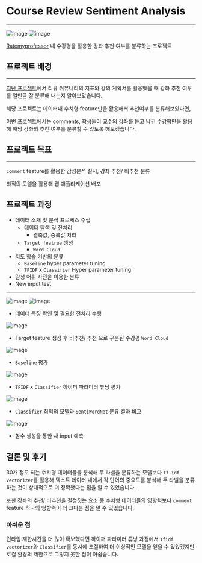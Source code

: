 # Course Review Sentiment Analysis
-----

![image](https://user-images.githubusercontent.com/70729822/193005553-42cd5c3b-410e-4185-831b-7c9d64afa24e.png)
![image](https://user-images.githubusercontent.com/70729822/193005600-01aa27bb-8cd9-4317-8abf-9dd0644dd40d.png)

[Ratemyprofessor](https://www.ratemyprofessors.com) 내 수강평을 활용한 강좌 추천 여부를 분류하는 프로젝트



## 프로젝트 배경
----
[지난 프로젝트](https://github.com/9haeng/Course-recommendation-classification/blob/master/%EB%8B%A4%EC%96%91%ED%95%9C%20%EC%A7%80%ED%91%9C%EB%A5%BC%20%ED%99%9C%EC%9A%A9%ED%95%9C%20%EA%B0%95%EC%A2%8C%20%EC%B6%94%EC%B2%9C%20%EC%97%AC%EB%B6%80%20%EB%B6%84%EB%A5%98.ipynb)에서 리뷰 커뮤니티의 지표와 강의 계획서를 활용했을 때 강좌 추천 여부를 얼만큼 잘 분류해 내는지 알아보았습니다.

해당 프로젝트는 데이터내 수치형 feature만을 활용해서 추천여부를 분류해보았다면,

이번 프로젝트에서는 comments, 학생들이 교수의 강좌를 듣고 남긴 수강평만을 활용해 해당 강좌의 추천 여부를 분류할 수 있도록 해보겠습니다.

## 프로젝트 목표
----
`comment` feature를 활용한 감성분석 실시, 강좌 추천/ 비추천 분류

최적의 모델을 활용해 웹 애플리케이션 배포

## 프로젝트 과정
- 데이터 소개 및 분석 프로세스 수립
    - 데이터 탐색 및 전처리
        -  결측값, 중복값 처리
    - `Target featrue` 생성
        - `Word Cloud`
- 지도 학습 기반의 분류
    - `Baseline` hyper parameter tuning
    - `TFIDF` x `Classifier` Hyper parameter tuning
- 감성 어휘 사전을 이용한 분류
- New input test

----
![image](https://user-images.githubusercontent.com/70729822/193008435-6cd00cbf-2e33-4e21-ab7f-8931547d99ae.png)
![image](https://user-images.githubusercontent.com/70729822/193008525-62d8bcdd-3184-4892-89e7-acbe0cdd3c92.png)
- 데이터 특징 확인 및 필요한 전처리 수행

![image](https://user-images.githubusercontent.com/70729822/193009036-a17b4ddb-579e-4516-80eb-f5e388abe5ec.png)
- Target feature 생성 후 비추천/ 추천 으로 구분된 수강평 `Word Cloud`

![image](https://user-images.githubusercontent.com/70729822/193010307-6406d631-9fbf-4898-96a2-9a870efb65c4.png)
- `Baseline` 평가

![image](https://user-images.githubusercontent.com/70729822/193010493-86bffabc-3dcf-4897-a92b-aca8ae753ea8.png)
-  `TFIDF` x `Classifier` 하이퍼 파라미터 튜닝 평가

![image](https://user-images.githubusercontent.com/70729822/193010703-087c626a-2c5e-4559-8096-078787caa6cd.png)
- `Classifier` 최적의 모델과 `SentiWordNet` 분류 결과 비교

![image](https://user-images.githubusercontent.com/70729822/193010923-2f44db37-7b48-4ef5-bd3b-630dbcb31672.png)
- 함수 생성을 통한 새 input 예측
 
## 결론 및 후기

30개 정도 되는 수치형 데이터들을 분석해 두 라벨을 분류하는 모델보다 `Tf-idf Vectorizer`를 활용해 텍스트 데이터 내에서 각 단어의 중요도를 분석해 두 라벨을 분류하는 것이 상대적으로 더 정확했다는 점을 알 수 있었습니다.

또한 강좌의 추천/ 비추천을 결정짓는 요소 중 수치형 데이터들의 영향력보다 `comment` feature 하나의 영향력이 더 크다는 점을 알 수 있었습니다.

### 아쉬운 점

런타임 제한시간을 더 많이 확보했다면 하이퍼 파라미터 튜닝 과정에서 `Tfidf vectorizer`와 `Classifier`를 동시에 조절하여 더 이상적인 모델을 얻을 수 있었겠지만 로컬 환경의 제한으로 그렇지 못한 점이 아쉽습니다.

